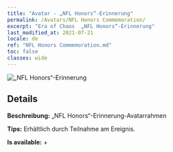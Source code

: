 ```yaml
---
title: "Avatar - „NFL Honors“-Erinnerung"
permalink: /Avatars/NFL Honors Commemoration/
excerpt: "Era of Chaos  „NFL Honors“-Erinnerung"
last_modified_at: 2021-07-21
locale: de
ref: "NFL Honors Commemoration.md"
toc: false
classes: wide
---
```

 ![„NFL Honors“-Erinnerung](/images/a/avatarFrame_94.png)

## Details

 **Beschreibung:** „NFL Honors“-Erinnerung-Avatarrahmen 

 **Tips:** Erhältlich durch Teilnahme am Ereignis. 

 **Is available:**  + 

